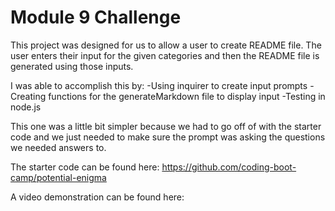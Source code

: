 # Module 9 Challenge

This project was designed for us to allow a user to create README file. The user
enters their input for the given categories and then the README file is generated
using those inputs. 

I was able to accomplish this by:
   -Using inquirer to create input prompts
   -Creating functions for the generateMarkdown file to display input
   -Testing in node.js

This one was a little bit simpler because we had to go off of with the starter code 
and we just needed to make sure the prompt was asking the questions we needed answers to.

The starter code can be found here: https://github.com/coding-boot-camp/potential-enigma

A video demonstration can be found here: 
